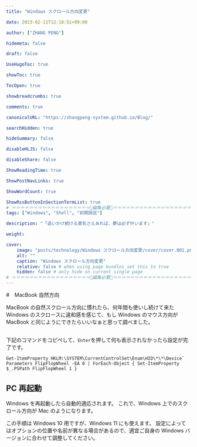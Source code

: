 ```yaml
---
title: "Windows スクロール方向変更"

date: 2023-02-11T12:18:51+09:00

author: ["ZHANG PENG"]

hidemeta: false

draft: false

UseHugoToc: true

showToc: true

TocOpen: true

showbreadcrumbs: true

comments: true

canonicalURL: "https://zhangpeng-system.github.io/Blog/"

searchHidden: true

hideSummary: false

disableHLJS: false

disableShare: false

ShowReadingTime: true

ShowPostNavLinks: true

ShowWordCount: true

ShowRssButtonInSectionTermList: true
# ＝＝＝＝＝＝＝＝＝＝＝＝＝＝＝＝＝＝🔽編集必要🔽＝＝＝＝＝＝＝＝＝＝＝＝＝＝＝＝＝＝
tags: ["Windows", "Shell", "初期設定"]

description: "「追いかけ続ける勇気さえあれば、夢は必ず叶います」"

weight:

cover:
    image: "posts/technology/Windows スクロール方向変更/cover/cover.001.png"
    alt: ""
    caption: "Windows スクロール方向変更"
    relative: false # when using page bundles set this to true
    hidden: false # only hide on current single page
# ＝＝＝＝＝＝＝＝＝＝＝＝＝＝＝＝＝＝🔼編集必要🔼＝＝＝＝＝＝＝＝＝＝＝＝＝＝＝＝＝＝
---
```


#　MacBook 自然方向 

MacBook の自然スクロール方向に慣れたら、何年間も使いし続けて来た Windows のスクロースに違和感を感じて、もし Windows のマウス方向が MacBook と同じようにできたらいいなぁと思って調べました。

## 

下記のコマンドをコピペして、`Enter`を押して何も表示されなかったら設定が完了です。

```
Get-ItemProperty HKLM:\SYSTEM\CurrentControlSet\Enum\HID\*\*\Device` Parameters FlipFlopWheel -EA 0 | ForEach-Object { Set-ItemProperty $_.PSPath FlipFlopWheel 1 }
```

## PC 再起動
Windows を再起動したら自動的適応されます。
これで、Windows 上でのスクロール方向が Mac のようになります。

この手順は Windows 10 用ですが、Windows 11 にも使えます。
設定によってはオプションの位置や名前が異なる場合があるので、適宜ご自身の Windows バージョンに合わせて調整してください。